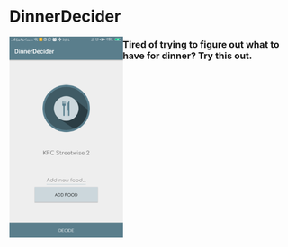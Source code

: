 # DinnerDecider
<img  align="left" src="dinnerdecider.png" height="40%" width="40%">


### Tired of trying to figure out what to have for dinner? Try this out.


